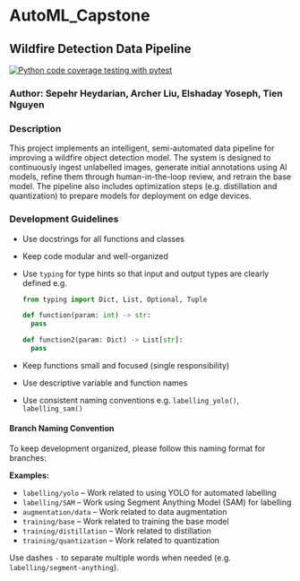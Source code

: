 # AutoML_Capstone

## Wildfire Detection Data Pipeline

[![Python code coverage testing with pytest](https://github.com/sep-he/AutoML_Capstone/actions/workflows/test.yml/badge.svg)](https://github.com/sep-he/AutoML_Capstone/actions/workflows/test.yml)

### Author: Sepehr Heydarian, Archer Liu, Elshaday Yoseph, Tien Nguyen

### Description

This project implements an intelligent, semi-automated data pipeline for improving a wildfire object detection model. The system is designed to continuously ingest unlabelled images, generate initial annotations using AI models, refine them through human-in-the-loop review, and retrain the base model. The pipeline also includes optimization steps (e.g. distillation and quantization) to prepare models for deployment on edge devices.

### Development Guidelines

- Use docstrings for all functions and classes
- Keep code modular and well-organized
- Use `typing` for type hints so that input and output types are clearly defined e.g.

  ```python
  from typing import Dict, List, Optional, Tuple

  def function(param: int) -> str:
    pass

  def function2(param: Dict) -> List[str]:
    pass
  ```

- Keep functions small and focused (single responsibility)
- Use descriptive variable and function names
- Use consistent naming conventions e.g. `labelling_yolo()`, `labelling_sam()`

#### Branch Naming Convention

To keep development organized, please follow this naming format for branches:

**Examples:**

- `labelling/yolo` – Work related to using YOLO for automated labelling  
- `labelling/SAM` – Work using Segment Anything Model (SAM) for labelling  
- `augmentation/data` – Work related to data augmentation
- `training/base` – Work related to training the base model  
- `training/distillation` – Work related to distillation  
- `training/quantization` – Work related to quantization  

Use dashes `-` to separate multiple words when needed (e.g. `labelling/segment-anything`).
